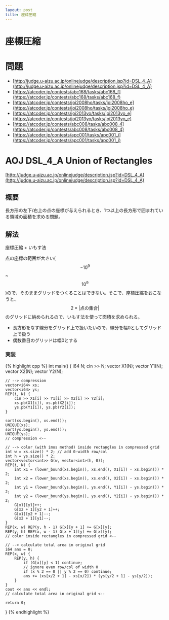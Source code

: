 ```yaml
---
layout: post
title: 座標圧縮
---
```


# 座標圧縮

# 問題
- [http://judge.u-aizu.ac.jp/onlinejudge/description.jsp?id=DSL_4_A](http://judge.u-aizu.ac.jp/onlinejudge/description.jsp?id=DSL_4_A)
- [https://atcoder.jp/contests/abc168/tasks/abc168_f](https://atcoder.jp/contests/abc168/tasks/abc168_f)
- [https://atcoder.jp/contests/joi2008ho/tasks/joi2008ho_e](https://atcoder.jp/contests/joi2008ho/tasks/joi2008ho_e)
- [https://atcoder.jp/contests/joi2013yo/tasks/joi2013yo_e](https://atcoder.jp/contests/joi2013yo/tasks/joi2013yo_e)
- [https://atcoder.jp/contests/abc008/tasks/abc008_4](https://atcoder.jp/contests/abc008/tasks/abc008_4)
- [https://atcoder.jp/contests/apc001/tasks/apc001_i](https://atcoder.jp/contests/apc001/tasks/apc001_i)

# AOJ DSL_4_A Union of Rectangles
[http://judge.u-aizu.ac.jp/onlinejudge/description.jsp?id=DSL_4_A](http://judge.u-aizu.ac.jp/onlinejudge/description.jsp?id=DSL_4_A)

## 概要
長方形の左下/右上の点の座標が与えられるとき、1つ以上の長方形で囲まれている領域の面積を求める問題。

## 解法

座標圧縮 + いもす法

点の座標の範囲が大きい($$-10^9$$~$$10^9$$)ので、そのままグリッドをつくることはできない。そこで、座標圧縮をおこなうと、$$2\times\lvert\text{点の集合}\rvert$$のグリッドに納められるので、いもす法を使って面積を求められる。

- 長方形をなす線分をグリッド上で扱いたいので、線分を幅0としてグリッド上で扱う
- 偶数番目のグリッドは幅0とする

### 実装

{% highlight cpp %}
int main() {
    i64 N; cin >> N;
    vector<i64> X1(N);
    vector<i64> Y1(N);
    vector<i64> X2(N);
    vector<i64> Y2(N);

    // --> compression
    vector<i64> xs;
    vector<i64> ys;
    REP(i, N) {
        cin >> X1[i] >> Y1[i] >> X2[i] >> Y2[i];
        xs.pb(X1[i]), xs.pb(X2[i]);
        ys.pb(Y1[i]), ys.pb(Y2[i]);
    }

    sort(xs.begin(), xs.end());
    UNIQUE(xs);
    sort(ys.begin(), ys.end());
    UNIQUE(ys);
    // compression <--

    // --> color (with imos method) inside rectangles in compressed grid
    int w = xs.size() * 2; // add 0-width row/col
    int h = ys.size() * 2;
    vector<vector<int>> G(w, vector<int>(h, 0));
    REP(i, N) {
        int x1 = (lower_bound(xs.begin(), xs.end(), X1[i]) - xs.begin()) * 2;
        int x2 = (lower_bound(xs.begin(), xs.end(), X2[i]) - xs.begin()) * 2;
        int y1 = (lower_bound(ys.begin(), ys.end(), Y1[i]) - ys.begin()) * 2;
        int y2 = (lower_bound(ys.begin(), ys.end(), Y2[i]) - ys.begin()) * 2;
        G[x1][y1]++;
        G[x2 + 1][y2 + 1]++;
        G[x1][y2 + 1]--;
        G[x2 + 1][y1]--;
    }
    REP(x, w) REP(y, h - 1) G[x][y + 1] += G[x][y];
    REP(y, h) REP(x, w - 1) G[x + 1][y] += G[x][y];
    // color inside rectangles in compressed grid <--

    // --> calculate total area in original grid
    i64 ans = 0;
    REP(x, w) {
        REP(y, h) {
            if (G[x][y] < 1) continue;
            // ignore even row/col of width 0
            if (x % 2 == 0 || y % 2 == 0) continue;
            ans += (xs[x/2 + 1] - xs[x/2]) * (ys[y/2 + 1] - ys[y/2]);
        }
    }
    cout << ans << endl;
    // calculate total area in original grid <--

    return 0;
}
{% endhighlight %}

